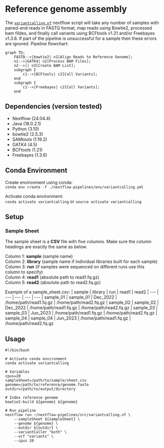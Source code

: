 # Reference genome assembly
The [`variantcalling.nf`](https://github.com/Tom-Jenkins/maerl-wgs-pipelines/blob/main/src/variantcalling.nf) nextflow script will take any number of samples with paired-end reads in FASTQ format, map reads using Bowtie2, processed bam fildes, and finally call variants using BCFtools v1.21 and/or Freebayes v1.3.6. If part of the pipeline is unsuccessful for a sample then these errors are ignored.
Pipeline flowchart:
```mermaid
graph TD;
    FASTQ-->|bowtie2| n1[Align Reads to Reference Genome];
    n1-->|GATK4| n2[Process BAM Files];
    n2-->|| n3[Create BAM List];
    subgraph I 
        c1-->|BCFtools| c2[Call Variants];
    end
    subgraph I 
        c1-->|Freebayes| c2[Call Variants];
    end
```

## Dependencies (version tested)
* Nextflow (24.04.4)
* Java (18.0.2.1)
* Python (3.10)
* bowtie2 (2.5.3)
* SAMtools (1.19.2)
* GATK4 (4.5)
* BCFtools (1.21)
* Freebayes (1.3.6)

## Conda Environment

Create environment using conda:   
`conda env create -f ./nextflow-pipelines/env/variantcalling.yml`  

Activate conda environment:  
`conda activate variantcalling` or `source activate variantcalling`

## Setup
### Sample Sheet
The sample sheet is a __CSV__ file with five columns. Make sure the column headings are exactly the same as below.

Column 1: __sample__ (sample name)  
Column 2: __library__ (sample name if individual libraries built for each sample)  
Column 3: __run__ (if samples were sequenced on different runs use this column to specify)  
Column 4: __read1__ (absolute path to read1.fq.gz)  
Column 5: __read2__ (absolute path to read2.fq.gz)  

Example of a sample_sheet.csv:
| sample | library | run | read1 | read2
| ---  | --- | ---  | --- | ---
| sample_01 | sample_01 | Dec_2022 | /home/path/read1.fq.gz | /home/path/read2.fq.gz
| sample_02 | sample_02 | Dec_2022 | /home/path/read1.fq.gz | /home/path/read2.fq.gz
| sample_03 | sample_03 | Jun_2023 | /home/path/read1.fq.gz | /home/path/read2.fq.gz
| sample_04 | sample_04 | Jun_2023 | /home/path/read1.fq.gz | /home/path/read2.fq.gz 

## Usage
```
#!/bin/bash

# Activate conda environment
conda activate variantcalling

# Variables
cpus=20
sampleSheet=/path/to/sample/sheet.csv
genome=/path/to/reference/genome.fasta
outdir=/path/to/output/directory

# Index reference genome
bowtie2-build ${genome} ${genome}

# Run pipeline
nextflow run ~/nextflow-pipelines/src/variantcalling.nf \
    --sampleSheet ${sampleSheet} \
    --genome ${genome} \
    --outdir ${outdir} \
    --variantCaller "both" \
    --vcf "variants" \
    --cpus 20
```